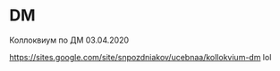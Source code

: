 # DM
Коллоквиум по ДМ 03.04.2020

https://sites.google.com/site/snpozdniakov/ucebnaa/kollokvium-dm
lol
